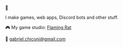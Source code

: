 :wave:

I make games, web apps, Discord bots and other stuff.

🎮 My game studio: [Flaming Rat](https://github.com/flamingrat)

📧 gabriel.chiconi@gmail.com
